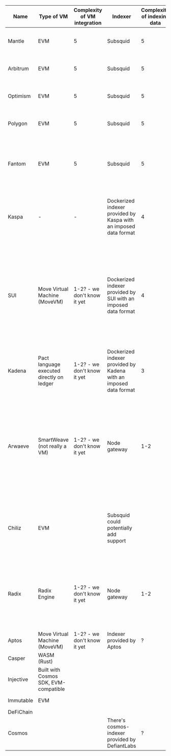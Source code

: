 | Name      | Type of VM                                | Complexity of VM integration | Indexer                                                           | Complexity of indexing data | Comments                                                                                                                                                                    |
| --------- | ----------------------------------------- | ---------------------------- | ----------------------------------------------------------------- | --------------------------- | --------------------------------------------------------------------------------------------------------------------------------------------------------------------------- |
| Mantle    | EVM                                       | 5                            | Subsquid                                                          | 5                           | Ethereum Layer 2 Optimistic Rollup                                                                                                                                          |
| Arbitrum  | EVM                                       | 5                            | Subsquid                                                          | 5                           | Ethereum Layer 2 Optimistic Rollup                                                                                                                                          |
| Optimism  | EVM                                       | 5                            | Subsquid                                                          | 5                           | Ethereum Layer 2 Optimistic Rollup                                                                                                                                          |
| Polygon   | EVM                                       | 5                            | Subsquid                                                          | 5                           | Ethereum Side Chain/Layer 2                                                                                                                                                 |
| Fantom    | EVM                                       | 5                            | Subsquid                                                          | 5                           | Standalone chain with its own consensus mechanism, focuses on high-performance                                                                                              |
| Kaspa     | -                                         | -                            | Dockerized indexer provided by Kaspa with an imposed data format  | 4                           | Standalone chain focused on fast value transfers (no smart contract support)                                                                                                |
| SUI       | Move Virtual Machine (MoveVM)             | 1-2? - we don't know it yet  | Dockerized indexer provided by SUI with an imposed data format    | 4                           | Standalone chain primarily focuses on offering scalability and low-latency through parallel processing, enabling asset-centric smart contracts via Sui Move                 |
| Kadena    | Pact language executed directly on ledger | 1-2? - we don't know it yet  | Dockerized indexer provided by Kadena with an imposed data format | 3                           |                                                                                                                                                                             |
| Arwaeve   | SmartWeave (not really a VM)              | 1-2? - we don't know it yet  | Node gateway                                                      | 1-2                         | A standalone chain primarily focuses on providing a decentralized and secure environment for data storage, ensuring that information is permanently and immutably recorded. |
| Chiliz    | EVM                                       |                              | Subsquid could potentially add support                            |                             | Standalone chain that primarily focuses on enhancing fan engagement in sports and entertainment                                                                             |
| Radix     | Radix Engine                              | 1-2? - we don't know it yet  | Node gateway                                                      | 1-2                         | Radix is a decentralized ledger designed to support decentralized application creation, with a focus on DeFi use cases                                                      |
| Aptos     | Move Virtual Machine (MoveVM)             | 1-2? - we don't know it yet  | Indexer provided by Aptos                                         | ?                           |                                                                                                                                                                             |
| Casper    | WASM (Rust)                               |                              |                                                                   |                             |                                                                                                                                                                             |
| Injective | Built with Cosmos SDK, EVM-compatible     |                              |                                                                   |                             |                                                                                                                                                                             |
| Immutable | EVM                                       |                              |                                                                   |                             | Build with Polygon                                                                                                                                                          |
| DeFiChain |                                           |                              |                                                                   |                             |                                                                                                                                                                             |
| Cosmos    |                                           |                              | There's cosmos-indexer provided by DefiantLabs                    | ?                           |                                                                                                                                                                             |

